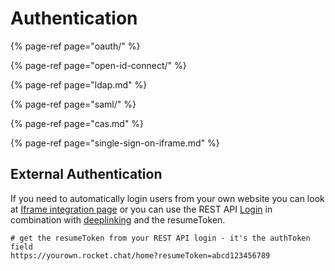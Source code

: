 # Authentication

{% page-ref page="oauth/" %}

{% page-ref page="open-id-connect/" %}

{% page-ref page="ldap.md" %}

{% page-ref page="saml/" %}

{% page-ref page="cas.md" %}

{% page-ref page="single-sign-on-iframe.md" %}

## External Authentication

If you need to automatically login users from your own website you can look at [Iframe integration page](../../developer/iframe-integration/) or you can use the REST API [Login](../../../api/rest-api/methods/authentication/login.md) in combination with [deeplinking](../../developer/deeplink.md) and the resumeToken.

```text
# get the resumeToken from your REST API login - it's the authToken field
https://yourown.rocket.chat/home?resumeToken=abcd123456789
```

